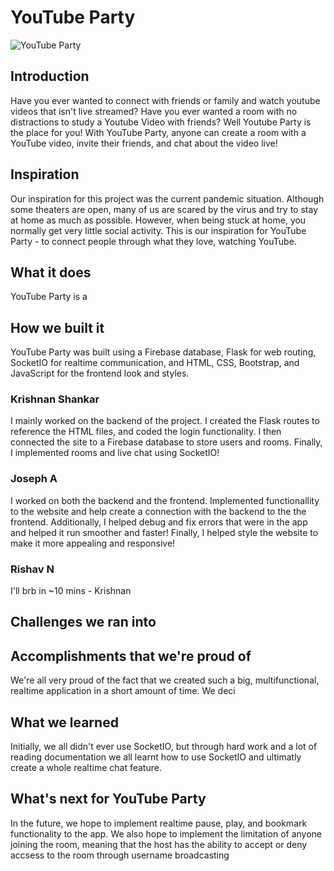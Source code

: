 # YouTube Party

![YouTube Party](https://www.freepnglogos.com/uploads/youtube-logo-hd-8.png)

## Introduction
Have you ever wanted to connect with friends or family and watch youtube videos that isn't live streamed? Have you ever wanted a room with no distractions to study a Youtube Video with friends? Well Youtube Party is the place for you! With YouTube Party, anyone can create a room with a YouTube video, invite their friends, and chat about the video live!

## Inspiration
Our inspiration for this project was the current pandemic situation. Although some theaters are open, many of us are scared by the virus and try to stay at home as much as possible. However, when being stuck at home, you normally get very little social activity. This is our inspiration for YouTube Party - to connect people through what they love, watching YouTube.

## What it does
YouTube Party is a

## How we built it
YouTube Party was built using a Firebase database, Flask for web routing, SocketIO for realtime communication, and HTML, CSS, Bootstrap, and JavaScript for the frontend look and styles.

### Krishnan Shankar
I mainly worked on the backend of the project. I created the Flask routes to reference the HTML files, and coded the login functionality. I then connected the site to a Firebase database to store users and rooms. Finally, I implemented rooms and live chat using SocketIO!

### Joseph A
I worked on both the backend and the frontend. Implemented functionallity to the website and help create a connection with the backend to the the frontend. Additionally, I helped debug and fix errors that were in the app and helped it run smoother and faster! Finally, I helped style the website to make it more appealing and responsive!

### Rishav N
I'll brb in ~10 mins - Krishnan

## Challenges we ran into

## Accomplishments that we're proud of
We're all very proud of the fact that we created such a big, multifunctional, realtime application in a short amount of time. We deci

## What we learned
Initially, we all didn't ever use SocketIO, but through hard work and a lot of reading documentation we all learnt how to use SocketIO and ultimatly create a whole realtime chat feature.

## What's next for YouTube Party
In the future, we hope to implement realtime pause, play, and bookmark functionality to the app. We also hope to implement the limitation of anyone joining the room, meaning that the host has the ability to accept or deny accsess to the room through username broadcasting
